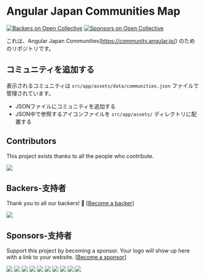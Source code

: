 # Angular Japan Communities Map
[![Backers on Open Collective](https://opencollective.com/angular-japan-user-group/backers/badge.svg)](#backers-支持者)
[![Sponsors on Open Collective](https://opencollective.com/angular-japan-user-group/sponsors/badge.svg)](#sponsors-支持者) 

これは、Angular Japan Communities(https://community.angular.jp/) のためのリポジトリです。


## コミュニティを追加する

表示されるコミュニティは `src/app/assets/data/communities.json` ファイルで管理されています。

- JSONファイルにコミュニティを追加する
- JSON中で参照するアイコンファイルを `src/app/assets/` ディレクトリに配置する



## Contributors

This project exists thanks to all the people who contribute. 

<a href="https://github.com/ng-japan/community.angular.jp/graphs/contributors"><img src="https://opencollective.com/angular-japan-user-group/contributors.svg?width=890&button=false" /></a>


## Backers-支持者

Thank you to all our backers! 🙏 [[Become a backer](https://opencollective.com/angular-japan-user-group#backer)]

<a href="https://opencollective.com/angular-japan-user-group#backers" target="_blank"><img src="https://opencollective.com/angular-japan-user-group/backers.svg?width=890"></a>


## Sponsors-支持者

Support this project by becoming a sponsor. Your logo will show up here with a link to your website. [[Become a sponsor](https://opencollective.com/angular-japan-user-group#sponsor)]

<a href="https://opencollective.com/angular-japan-user-group/sponsor/0/website" target="_blank"><img src="https://opencollective.com/angular-japan-user-group/sponsor/0/avatar.svg"></a>
<a href="https://opencollective.com/angular-japan-user-group/sponsor/1/website" target="_blank"><img src="https://opencollective.com/angular-japan-user-group/sponsor/1/avatar.svg"></a>
<a href="https://opencollective.com/angular-japan-user-group/sponsor/2/website" target="_blank"><img src="https://opencollective.com/angular-japan-user-group/sponsor/2/avatar.svg"></a>
<a href="https://opencollective.com/angular-japan-user-group/sponsor/3/website" target="_blank"><img src="https://opencollective.com/angular-japan-user-group/sponsor/3/avatar.svg"></a>
<a href="https://opencollective.com/angular-japan-user-group/sponsor/4/website" target="_blank"><img src="https://opencollective.com/angular-japan-user-group/sponsor/4/avatar.svg"></a>
<a href="https://opencollective.com/angular-japan-user-group/sponsor/5/website" target="_blank"><img src="https://opencollective.com/angular-japan-user-group/sponsor/5/avatar.svg"></a>
<a href="https://opencollective.com/angular-japan-user-group/sponsor/6/website" target="_blank"><img src="https://opencollective.com/angular-japan-user-group/sponsor/6/avatar.svg"></a>
<a href="https://opencollective.com/angular-japan-user-group/sponsor/7/website" target="_blank"><img src="https://opencollective.com/angular-japan-user-group/sponsor/7/avatar.svg"></a>
<a href="https://opencollective.com/angular-japan-user-group/sponsor/8/website" target="_blank"><img src="https://opencollective.com/angular-japan-user-group/sponsor/8/avatar.svg"></a>
<a href="https://opencollective.com/angular-japan-user-group/sponsor/9/website" target="_blank"><img src="https://opencollective.com/angular-japan-user-group/sponsor/9/avatar.svg"></a>



